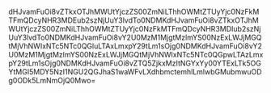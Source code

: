 dHJvamFuOi8vZTkxOTJhMWUtYjczZS00ZmNiLThhOWMtZTUyYjc0NzFkMTFmQDcyNHR3MDEub2szNjUuY3lvdTo0NDMKdHJvamFuOi8vZTkxOTJhMWUtYjczZS00ZmNiLThhOWMtZTUyYjc0NzFkMTFmQDcyNHR3MDIub2szNjUuY3lvdTo0NDMKdHJvamFuOi8vY2U0MzM1MjgtMzlmYS00NzExLWJjMGQtMjVhNWIxNTc5NTc0QGluLTAxLmxpY29tLm1sOjg0NDMKdHJvamFuOi8vY2U0MzM1MjgtMzlmYS00NzExLWJjMGQtMjVhNWIxNTc5NTc0QGpwLTAzLmxpY29tLm1sOjg0NDMKdHJvamFuOi8vZTQ5ZjkxMzItNGYxYy00YTExLTk5OGYtMGI5MDY5NzI1NGU2QGJhaS1waWFvLXdhbmctemhlLmlwbGMubmwuODg0ODk5LmNmOjQ0Mwo=